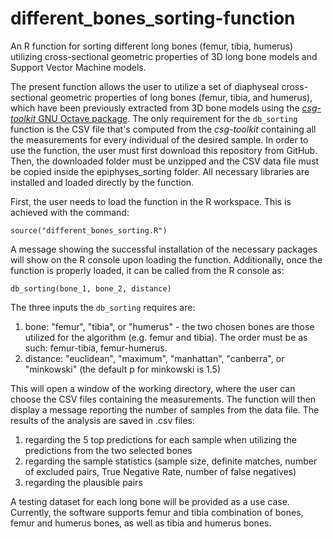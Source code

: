 # different_bones_sorting-function
An R function for sorting different long bones (femur, tibia, humerus) utilizing cross-sectional geometric properties of 3D long bone models and Support Vector Machine models. 

The present function allows the user to utilize a set of diaphyseal cross-sectional geometric properties of long bones (femur, tibia, and humerus), which have been previously extracted from 3D bone models using the [*csg-toolkit* GNU Octave package](https://github.com/pr0m1th3as/long-bone-diaphyseal-CSG-Toolkit/tree/v1.0.1). The only requirement for the `db_sorting` function is the CSV file that's computed from the *csg-toolkit* containing all the measurements for every individual of the desired sample. In order to use the function, the user must first download this repository from GitHub. Then, the downloaded folder must be unzipped and the CSV data file must be copied inside the epiphyses_sorting folder. All necessary libraries are installed and loaded directly by the function.

First, the user needs to load the function in the R workspace. This is achieved with the command:
```
source("different_bones_sorting.R")
```

A message showing the successful installation of the necessary packages will show on the R console upon loading the function. Additionally, once the function is properly loaded, it can be called from the R console as:
```
db_sorting(bone_1, bone_2, distance)
```
The three inputs the `db_sorting` requires are: 
1. bone: "femur", "tibia", or "humerus" - the two chosen bones are those utilized for the algorithm (e.g. femur and tibia). The order must be as such: femur-tibia, femur-humerus.
2. distance: "euclidean", "maximum", "manhattan", "canberra", or "minkowski" (the default p for minkowski is 1.5)

This will open a window of the working directory, where the user can choose the CSV files containing the measurements. The function will then display a message reporting the number of samples from the data file. The results of the analysis are saved in .csv files:
1. regarding the 5 top predictions for each sample when utilizing the predictions from the two selected bones
2. regarding the sample statistics (sample size, definite matches, number of excluded pairs, True Negative Rate, number of false negatives)
3. regarding the plausible pairs

A testing dataset for each long bone will be provided as a use case. Currently, the software supports femur and tibia combination of bones, femur and humerus bones, as well as tibia and humerus bones.
